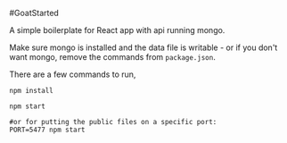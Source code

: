 
#GoatStarted

A simple boilerplate for React app with api running mongo.

Make sure mongo is installed and the data file is writable - or if you don't want mongo, remove the commands from `package.json`.

There are a few commands to run,

    npm install

    npm start

    #or for putting the public files on a specific port:
    PORT=5477 npm start
